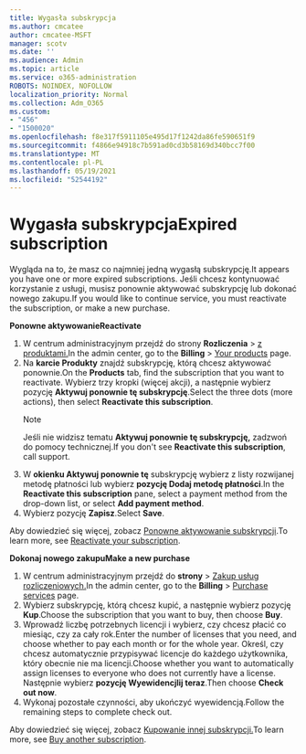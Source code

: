 ```yaml
---
title: Wygasła subskrypcja
ms.author: cmcatee
author: cmcatee-MSFT
manager: scotv
ms.date: ''
ms.audience: Admin
ms.topic: article
ms.service: o365-administration
ROBOTS: NOINDEX, NOFOLLOW
localization_priority: Normal
ms.collection: Adm_O365
ms.custom:
- "456"
- "1500020"
ms.openlocfilehash: f8e317f5911105e495d17f1242da86fe590651f9
ms.sourcegitcommit: f4866e94918c7b591ad0cd3b58169d340bcc7f00
ms.translationtype: MT
ms.contentlocale: pl-PL
ms.lasthandoff: 05/19/2021
ms.locfileid: "52544192"
---
```

# <a name="expired-subscription"></a><span data-ttu-id="2890b-102">Wygasła subskrypcja</span><span class="sxs-lookup"><span data-stu-id="2890b-102">Expired subscription</span></span>

<span data-ttu-id="2890b-103">Wygląda na to, że masz co najmniej jedną wygasłą subskrypcję.</span><span class="sxs-lookup"><span data-stu-id="2890b-103">It appears you have one or more expired subscriptions.</span></span> <span data-ttu-id="2890b-104">Jeśli chcesz kontynuować korzystanie z usługi, musisz ponownie aktywować subskrypcję lub dokonać nowego zakupu.</span><span class="sxs-lookup"><span data-stu-id="2890b-104">If you would like to continue service, you must reactivate the subscription, or make a new purchase.</span></span>
  
<span data-ttu-id="2890b-105">**Ponowne aktywowanie**</span><span class="sxs-lookup"><span data-stu-id="2890b-105">**Reactivate**</span></span>
  
1. <span data-ttu-id="2890b-106">W centrum administracyjnym przejdź do strony **Rozliczenia** \> [z produktami.](https://go.microsoft.com/fwlink/p/?linkid=842054)</span><span class="sxs-lookup"><span data-stu-id="2890b-106">In the admin center, go to the **Billing** \> [Your products](https://go.microsoft.com/fwlink/p/?linkid=842054) page.</span></span>
2. <span data-ttu-id="2890b-107">Na **karcie Produkty** znajdź subskrypcję, którą chcesz aktywować ponownie.</span><span class="sxs-lookup"><span data-stu-id="2890b-107">On the **Products** tab, find the subscription that you want to reactivate.</span></span> <span data-ttu-id="2890b-108">Wybierz trzy kropki (więcej akcji), a następnie wybierz pozycję **Aktywuj ponownie tę subskrypcję**.</span><span class="sxs-lookup"><span data-stu-id="2890b-108">Select the three dots (more actions), then select **Reactivate this subscription**.</span></span>
    > [!NOTE]
    > <span data-ttu-id="2890b-109">Jeśli nie widzisz tematu **Aktywuj ponownie tę subskrypcję,** zadzwoń do pomocy technicznej.</span><span class="sxs-lookup"><span data-stu-id="2890b-109">If you don't see **Reactivate this subscription**, call support.</span></span>
3. <span data-ttu-id="2890b-110">W **okienku Aktywuj ponownie tę** subskrypcję wybierz z listy rozwijanej metodę płatności lub wybierz **pozycję Dodaj metodę płatności**.</span><span class="sxs-lookup"><span data-stu-id="2890b-110">In the **Reactivate this subscription** pane, select a payment method from the drop-down list, or select **Add payment method**.</span></span>
4. <span data-ttu-id="2890b-111">Wybierz pozycję **Zapisz**.</span><span class="sxs-lookup"><span data-stu-id="2890b-111">Select **Save**.</span></span>

<span data-ttu-id="2890b-112">Aby dowiedzieć się więcej, zobacz [Ponowne aktywowanie subskrypcji](/microsoft-365/commerce/subscriptions/reactivate-your-subscription).</span><span class="sxs-lookup"><span data-stu-id="2890b-112">To learn more, see [Reactivate your subscription](/microsoft-365/commerce/subscriptions/reactivate-your-subscription).</span></span>

<span data-ttu-id="2890b-113">**Dokonaj nowego zakupu**</span><span class="sxs-lookup"><span data-stu-id="2890b-113">**Make a new purchase**</span></span>
  
1. <span data-ttu-id="2890b-114">W centrum administracyjnym przejdź do **strony** \> [Zakup usług rozliczeniowych.](https://go.microsoft.com/fwlink/p/?linkid=868433)</span><span class="sxs-lookup"><span data-stu-id="2890b-114">In the admin center, go to the **Billing** \> [Purchase services](https://go.microsoft.com/fwlink/p/?linkid=868433) page.</span></span>
2. <span data-ttu-id="2890b-115">Wybierz subskrypcję, którą chcesz kupić, a następnie wybierz pozycję **Kup**.</span><span class="sxs-lookup"><span data-stu-id="2890b-115">Choose the subscription that you want to buy, then choose **Buy**.</span></span>
3. <span data-ttu-id="2890b-116">Wprowadź liczbę potrzebnych licencji i wybierz, czy chcesz płacić co miesiąc, czy za cały rok.</span><span class="sxs-lookup"><span data-stu-id="2890b-116">Enter the number of licenses that you need, and choose whether to pay each month or for the whole year.</span></span> <span data-ttu-id="2890b-117">Określ, czy chcesz automatycznie przypisywać licencje do każdego użytkownika, który obecnie nie ma licencji.</span><span class="sxs-lookup"><span data-stu-id="2890b-117">Choose whether you want to automatically assign licenses to everyone who does not currently have a license.</span></span> <span data-ttu-id="2890b-118">Następnie wybierz **pozycję Wyewidencjlij teraz**.</span><span class="sxs-lookup"><span data-stu-id="2890b-118">Then choose **Check out now**.</span></span>
4. <span data-ttu-id="2890b-119">Wykonaj pozostałe czynności, aby ukończyć wyewidencją.</span><span class="sxs-lookup"><span data-stu-id="2890b-119">Follow the remaining steps to complete check out.</span></span>

<span data-ttu-id="2890b-120">Aby dowiedzieć się więcej, zobacz [Kupowanie innej subskrypcji.](/microsoft-365/commerce/buy-another-subscription)</span><span class="sxs-lookup"><span data-stu-id="2890b-120">To learn more, see [Buy another subscription](/microsoft-365/commerce/buy-another-subscription).</span></span>